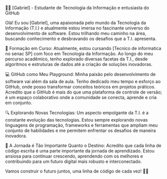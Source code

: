 👩‍💻 [Gabriel] - Estudante de Tecnologia da Informação e entusiasta do GitHub

Olá! Eu sou [Gabriel], uma apaixonada pelo mundo da Tecnologia da Informação (T.I.) e atualmente estou imersa no fascinante universo do desenvolvimento de software. Estou trilhando meu caminho na área, buscando conhecimento e desbravando os desafios que a T.I. apresenta.

🚀 Formação em Curso:
Atualmente, estou cursando [Tecnico de informatica no senac SP] com foco em Tecnologia da Informação. Ao longo do meu percurso acadêmico, tenho explorado diversas facetas da T.I., desde algoritmos e estruturas de dados até a criação de soluções inovadoras.

💻 GitHub como Meu Playground:
Minha paixão pelo desenvolvimento de software vai além da sala de aula. Tenho dedicado meu tempo e esforço ao GitHub, onde posso transformar conceitos teóricos em projetos práticos. Acredito que o GitHub é mais do que uma plataforma de controle de versão; é um espaço colaborativo onde a comunidade se conecta, aprende e cria em conjunto.

🔍 Explorando Novas Tecnologias:
Um aspecto empolgante da T.I. é a constante evolução das tecnologias. Estou sempre explorando novas linguagens de programação, frameworks e ferramentas que ampliam meu conjunto de habilidades e me permitem enfrentar os desafios de maneira inovadora.

🌟 A Jornada é Tão Importante Quanto o Destino:
Acredito que cada linha de código escrita é uma parte importante da jornada de aprendizado. Estou ansiosa para continuar crescendo, aprendendo com os melhores e contribuindo para um futuro digital mais robusto e interconectado.

Vamos construir o futuro juntos, uma linha de código de cada vez! 🚀✨
